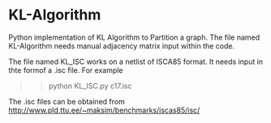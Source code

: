 # KL-Algorithm
Python implementation of KL Algorithm to Partition a graph.
The file named KL-Algorithm needs manual adjacency matrix input within the code.

The file named KL_ISC works on a netlist of ISCA85 format. It needs input in thte formof a .isc file.
For example 

>> python KL_ISC.py c17.isc

The .isc files can be obtained from http://www.pld.ttu.ee/~maksim/benchmarks/iscas85/isc/


